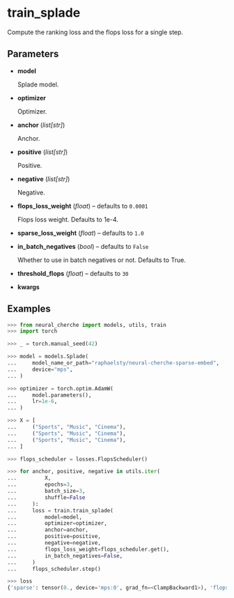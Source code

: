 # train_splade

Compute the ranking loss and the flops loss for a single step.



## Parameters

- **model**

    Splade model.

- **optimizer**

    Optimizer.

- **anchor** (*list[str]*)

    Anchor.

- **positive** (*list[str]*)

    Positive.

- **negative** (*list[str]*)

    Negative.

- **flops_loss_weight** (*float*) – defaults to `0.0001`

    Flops loss weight. Defaults to 1e-4.

- **sparse_loss_weight** (*float*) – defaults to `1.0`

- **in_batch_negatives** (*bool*) – defaults to `False`

    Whether to use in batch negatives or not. Defaults to True.

- **threshold_flops** (*float*) – defaults to `30`

- **kwargs**



## Examples

```python
>>> from neural_cherche import models, utils, train
>>> import torch

>>> _ = torch.manual_seed(42)

>>> model = models.Splade(
...     model_name_or_path="raphaelsty/neural-cherche-sparse-embed",
...     device="mps",
... )

>>> optimizer = torch.optim.AdamW(
...     model.parameters(),
...     lr=1e-6,
... )

>>> X = [
...     ("Sports", "Music", "Cinema"),
...     ("Sports", "Music", "Cinema"),
...     ("Sports", "Music", "Cinema"),
... ]

>>> flops_scheduler = losses.FlopsScheduler()

>>> for anchor, positive, negative in utils.iter(
...         X,
...         epochs=3,
...         batch_size=3,
...         shuffle=False
...     ):
...     loss = train.train_splade(
...         model=model,
...         optimizer=optimizer,
...         anchor=anchor,
...         positive=positive,
...         negative=negative,
...         flops_loss_weight=flops_scheduler.get(),
...         in_batch_negatives=False,
...     )
...     flops_scheduler.step()

>>> loss
{'sparse': tensor(0., device='mps:0', grad_fn=<ClampBackward1>), 'flops': tensor(10., device='mps:0', grad_fn=<ClampBackward1>)}
```

